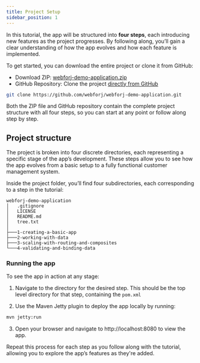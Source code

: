 ```yaml
---
title: Project Setup
sidebar_position: 1
---
```


In this tutorial, the app will be structured into **four steps**, each introducing new features as the project progresses. By following along, you’ll gain a clear understanding of how the app evolves and how each feature is implemented.

To get started, you can download the entire project or clone it from GitHub:
<!-- vale off -->
- Download ZIP: [webforj-demo-application.zip](https://github.com/webforj/webforj-demo-application/archive/refs/heads/main.zip)
- GitHub Repository: Clone the project [directly from GitHub](https://github.com/webforj/webforj-demo-application)
<!-- vale on -->
```bash
git clone https://github.com/webforj/webforj-demo-application.git
```

Both the ZIP file and GitHub repository contain the complete project structure with all four steps, so you can start at any point or follow along step by step.

## Project structure

The project is broken into four discrete directories, each representing a specific stage of the app’s development. These steps allow you to see how the app evolves from a basic setup to a fully functional customer management system.

Inside the project folder, you’ll find four subdirectories, each corresponding to a step in the tutorial:

```
webforj-demo-application
│   .gitignore
│   LICENSE
│   README.md
│   tree.txt
│
├───1-creating-a-basic-app  
├───2-working-with-data
├───3-scaling-with-routing-and-composites
└───4-validating-and-binding-data
```

### Running the app

To see the app in action at any stage:

1) Navigate to the directory for the desired step. This should be the top level directory for that step, containing the `pom.xml`

2) Use the Maven Jetty plugin to deploy the app locally by running:

```bash
mvn jetty:run
```

3) Open your browser and navigate to http://localhost:8080 to view the app.

Repeat this process for each step as you follow along with the tutorial, allowing you to explore the app’s features as they're added.
